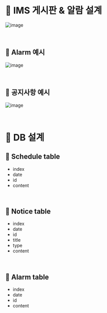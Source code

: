# 📘 IMS 게시판 & 알람 설계

![image](https://github.com/IMS-ims-management-system/.github/assets/37824506/26c585a4-c3fd-4478-8b4c-4e576b61a121)

<br>

## 📖 Alarm 예시

![image](https://github.com/IMS-ims-management-system/.github/assets/37824506/c629885d-9170-41a5-81e3-4a702ffd579c)

<br>

## 📖 공지사항 예시

![image](https://github.com/IMS-ims-management-system/.github/assets/37824506/807266dc-b59f-4256-b4e3-b4a4ec255969)

<br>

# 📘 DB 설계

## 📖 Schedule table
- index
- date
- id
- content

<br>

## 📖 Notice table
- index
- date
- id
- title
- type
- content

<br>

## 📖 Alarm table
- index
- date
- id
- content

<br>